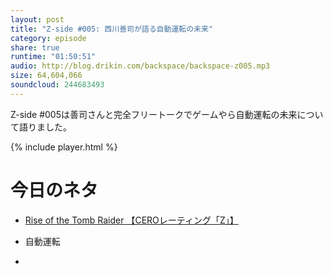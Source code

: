 ```yaml
---
layout: post
title: "Z-side #005: 西川善司が語る自動運転の未来"
category: episode
share: true
runtime: "01:50:51"
audio: http://blog.drikin.com/backspace/backspace-z005.mp3
size: 64,604,066
soundcloud: 244683493
---
```


Z-side #005は善司さんと完全フリートークでゲームやら自動運転の未来について語りました。

{% include player.html %}

# 今日のネタ
- <a rel="nofollow" href="http://www.amazon.co.jp/gp/product/B014F6C4KS/ref=as_li_ss_tl?ie=UTF8&camp=247&creative=7399&creativeASIN=B014F6C4KS&linkCode=as2&tag=driftking-22">Rise of the Tomb Raider 【CEROレーティング「Z」】</a>
- 自動運転

-
